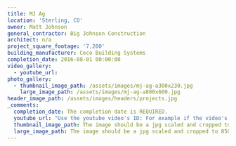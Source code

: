 ```yaml
---
title: MJ Ag
location: 'Sterling, CO'
owner: Matt Johnson
general_contractor: Big Johnson Construction
architect: n/a
project_square_footage: '7,200'
building_manufacturer: Ceco Building Systems
completion_date: 2016-08-01 00:00:00
video_gallery:
  - youtube_url:
photo_gallery:
  - thumbnail_image_path: /assets/images/mj-ag-a300x230.jpg
    large_image_path: /assets/images/mj-ag-a800x600.jpg
header_image_path: /assets/images/headers/projects.jpg
_comments:
  completion_date: The completion date is REQUIRED.
  youtube_url: "Use the youtube video's ID: For example if the video's URL is https://www.youtube.com/watch?v=p1H0gAVpsD4 the ID is 'p1H0gAVpsD4'."
  thumbnail_image_path: The image should be a jpg scaled and cropped to 320px wide by 230px tall.
  large_image_path: The image should be a jpg scaled and cropped to 850px wide by 600px tall.
---
```



